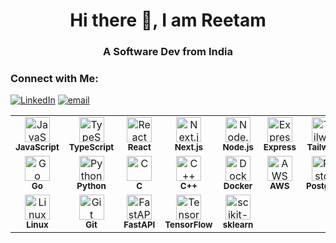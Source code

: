<div align="center">

# Hi there 👋, I am Reetam 

### A Software Dev from India

</div>

<!--
⚡️ Building with Next.js, React, Node.js & breaking stuff (on purpose)<br>☕ Code. Debug. Repeat.<br>
-->

### Connect with Me:
[![LinkedIn](https://img.shields.io/badge/LinkedIn-%230077B5.svg?logo=linkedin&logoColor=white)](https://linkedin.com/in/reetam-borgohain) [![email](https://img.shields.io/badge/Email-D14836?logo=gmail&logoColor=white)](mailto:reetambg@gmail.com) 

<table>
  <tr>
    <td align="center" width="80">
      <img src="https://cdn.jsdelivr.net/gh/devicons/devicon/icons/javascript/javascript-original.svg" width="40" alt="JavaScript"/><br><sub><b>JavaScript</b></sub>
    </td>
    <td align="center" width="80">
      <img src="https://cdn.jsdelivr.net/gh/devicons/devicon/icons/typescript/typescript-original.svg" width="40" alt="TypeScript"/><br><sub><b>TypeScript</b></sub>
    </td>
    <td align="center" width="80">
      <img src="https://cdn.jsdelivr.net/gh/devicons/devicon/icons/react/react-original.svg" width="40" alt="React"/><br><sub><b>React</b></sub>
    </td>
    <td align="center" width="80">
      <img src="https://cdn.jsdelivr.net/gh/devicons/devicon/icons/nextjs/nextjs-original.svg" width="40" alt="Next.js"/><br><sub><b>Next.js</b></sub>
    </td>
    <td align="center" width="80">
      <img src="https://cdn.jsdelivr.net/gh/devicons/devicon/icons/nodejs/nodejs-original.svg" width="40" alt="Node.js"/><br><sub><b>Node.js</b></sub>
    </td>
    <td align="center" width="80">
      <img src="https://cdn.jsdelivr.net/gh/devicons/devicon/icons/express/express-original.svg" width="40" alt="Express.js"/><br><sub><b>Express</b></sub>
    </td>
    <td align="center" width="80">
      <img src="https://raw.githubusercontent.com/tailwindlabs/tailwindcss/HEAD/.github/logo-light.svg" width="40" alt="Tailwind"/><br><sub><b>Tailwind</b></sub>
    </td>
    <td align="center" width="80">
      <img src="https://cdn.jsdelivr.net/gh/devicons/devicon/icons/html5/html5-original.svg" width="40" alt="HTML"/><br><sub><b>HTML</b></sub>
    </td>
    <td align="center" width="80">
      <img src="https://cdn.jsdelivr.net/gh/devicons/devicon/icons/css3/css3-original.svg" width="40" alt="CSS"/><br><sub><b>CSS</b></sub>
    </td>
    <td align="center" width="80">
      <img src="https://cdn.jsdelivr.net/gh/devicons/devicon/icons/redux/redux-original.svg" width="40" alt="Redux"/><br><sub><b>Redux</b></sub>
    </td>
  </tr>
  <tr>
    <td align="center" width="80">
      <img src="https://cdn.jsdelivr.net/gh/devicons/devicon/icons/go/go-original.svg" width="40" alt="Go"/><br><sub><b>Go</b></sub>
    </td>
    <td align="center" width="80">
      <img src="https://cdn.jsdelivr.net/gh/devicons/devicon/icons/python/python-original.svg" width="40" alt="Python"/><br><sub><b>Python</b></sub>
    </td>
    <td align="center" width="80">
      <img src="https://cdn.jsdelivr.net/gh/devicons/devicon/icons/c/c-original.svg" width="40" alt="C"/><br><sub><b>C</b></sub>
    </td>
    <td align="center" width="80">
      <img src="https://cdn.jsdelivr.net/gh/devicons/devicon/icons/cplusplus/cplusplus-original.svg" width="40" alt="C++"/><br><sub><b>C++</b></sub>
    </td>
    <td align="center" width="80">
      <img src="https://cdn.jsdelivr.net/gh/devicons/devicon/icons/docker/docker-original.svg" width="40" alt="Docker"/><br><sub><b>Docker</b></sub>
    </td>
    <td align="center" width="80">
      <img src="https://cdn.jsdelivr.net/gh/devicons/devicon/icons/amazonwebservices/amazonwebservices-original.svg" width="40" alt="AWS"/><br><sub><b>AWS</b></sub>
    </td>
    <td align="center" width="80">
      <img src="https://cdn.jsdelivr.net/gh/devicons/devicon/icons/postgresql/postgresql-original.svg" width="40" alt="Postgres"/><br><sub><b>Postgres</b></sub>
    </td>
    <td align="center" width="80">
      <img src="https://cdn.jsdelivr.net/gh/devicons/devicon/icons/mysql/mysql-original.svg" width="40" alt="MySQL"/><br><sub><b>MySQL</b></sub>
    </td>
    <td align="center" width="80">
      <img src="https://cdn.jsdelivr.net/gh/devicons/devicon/icons/mongodb/mongodb-original.svg" width="40" alt="MongoDB"/><br><sub><b>MongoDB</b></sub>
    </td>
    <td align="center" width="80">
      <img src="https://cdn.jsdelivr.net/gh/devicons/devicon/icons/postman/postman-original.svg" width="40" alt="Postman"/><br><sub><b>Postman</b></sub>
    </td>
  </tr>
  <tr>
    <td align="center" width="80">
      <img src="https://cdn.jsdelivr.net/gh/devicons/devicon/icons/linux/linux-original.svg" width="40" alt="Linux"/><br><sub><b>Linux</b></sub>
    </td>
    <td align="center" width="80">
      <img src="https://cdn.jsdelivr.net/gh/devicons/devicon/icons/git/git-original.svg" width="40" alt="Git"/><br><sub><b>Git</b></sub>
    </td>
    <td align="center" width="80">
      <img src="https://cdn.jsdelivr.net/gh/devicons/devicon/icons/fastapi/fastapi-original.svg" width="40" alt="FastAPI"/><br><sub><b>FastAPI</b></sub>
    </td>
    <td align="center" width="80">
      <img src="https://cdn.jsdelivr.net/gh/devicons/devicon/icons/tensorflow/tensorflow-original.svg" width="40" alt="TensorFlow"/><br><sub><b>TensorFlow</b></sub>
    </td>
    <td align="center" width="80">
      <img src="https://cdn.jsdelivr.net/gh/devicons/devicon/icons/scikitlearn/scikitlearn-original.svg" width="40" alt="scikit-learn"/><br><sub><b>sklearn</b></sub>
    </td>
  </tr>
</table>







<!--
### GitHub Stats:
![](https://github-readme-stats.vercel.app/api?username=ReetamBG&theme=default_repocard&hide_border=true&include_all_commits=true&count_private=true)<br/>
![](https://nirzak-streak-stats.vercel.app/?user=ReetamBG&theme=default_repocard&hide_border=true)<br/>
![](https://github-readme-stats.vercel.app/api/top-langs/?username=ReetamBG&theme=default_repocard&hide_border=true&include_all_commits=true&count_private=true&layout=compact)

<div align="center">
  
### ✍️ Random Dev Quote
![](https://quotes-github-readme.vercel.app/api?type=vetical&theme=light)

</div>
-->


<!--
### 🔝 Top Contributed Repo
![](https://github-contributor-stats.vercel.app/api?username=ReetamBG&limit=5&theme=default_repocard&combine_all_yearly_contributions=true)

---
[![](https://visitcount.itsvg.in/api?id=ReetamBG&icon=0&color=0)](https://visitcount.itsvg.in)
-->



<!-- Proudly created with GPRM ( https://gprm.itsvg.in ) -->
